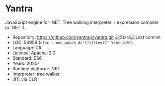 # Yantra

JavaScript engine for .NET. Tree walking interpreter + expression compiler to .NET IL.

* Repository:       https://github.com/yantrajs/yantra.git <span class="shields"><img src="https://img.shields.io/github/stars/yantrajs/yantra?label=&style=flat-square" alt="Stars" title="Stars"><img src="https://img.shields.io/github/last-commit/yantrajs/yantra?label=&style=flat-square" alt="Last commit" title="Last commit"></span>
* LOC:              54959 (`cloc --not_match_d="(?i)(test)" YantraJS*`)
* Language:         C#
* License:          Apache-2.0
* Standard:         ES6
* Years:            2020-
* Runtime platform: .NET
* Interpreter:      tree walker
* JIT:              via CLR
